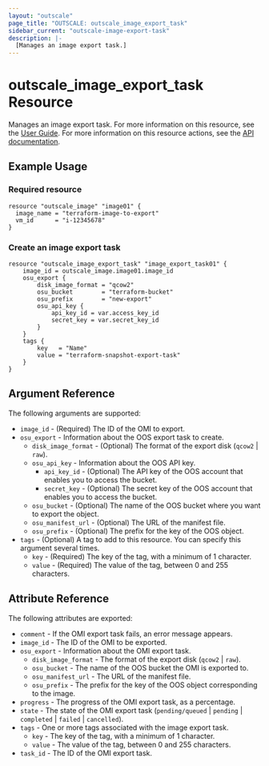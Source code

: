 ```yaml
---
layout: "outscale"
page_title: "OUTSCALE: outscale_image_export_task"
sidebar_current: "outscale-image-export-task"
description: |-
  [Manages an image export task.]
---
```


# outscale_image_export_task Resource

Manages an image export task.
For more information on this resource, see the [User Guide](https://docs.outscale.com/en/userguide/About-OMIs.html).
For more information on this resource actions, see the [API documentation](https://docs.outscale.com/api#3ds-outscale-api-image).

## Example Usage

### Required resource

```hcl
resource "outscale_image" "image01" {
  image_name = "terraform-image-to-export"
  vm_id      = "i-12345678"
}
```

### Create an image export task

```hcl
resource "outscale_image_export_task" "image_export_task01" {
	image_id = outscale_image.image01.image_id
	osu_export {
		disk_image_format = "qcow2"
		osu_bucket        = "terraform-bucket"
		osu_prefix        = "new-export"
		osu_api_key {
			api_key_id = var.access_key_id
			secret_key = var.secret_key_id
		}
	}
	tags {
		key   = "Name"
		value = "terraform-snapshot-export-task"
	}
}
```

## Argument Reference

The following arguments are supported:

* `image_id` - (Required) The ID of the OMI to export.
* `osu_export` - Information about the OOS export task to create.
    * `disk_image_format` - (Optional) The format of the export disk (`qcow2` \| `raw`).
    * `osu_api_key` - Information about the OOS API key.
        * `api_key_id` - (Optional) The API key of the OOS account that enables you to access the bucket.
        * `secret_key` - (Optional) The secret key of the OOS account that enables you to access the bucket.
    * `osu_bucket` - (Optional) The name of the OOS bucket where you want to export the object.
    * `osu_manifest_url` - (Optional) The URL of the manifest file.
    * `osu_prefix` - (Optional) The prefix for the key of the OOS object.
* `tags` - (Optional) A tag to add to this resource. You can specify this argument several times.
    * `key` - (Required) The key of the tag, with a minimum of 1 character.
    * `value` - (Required) The value of the tag, between 0 and 255 characters.

## Attribute Reference

The following attributes are exported:

* `comment` - If the OMI export task fails, an error message appears.
* `image_id` - The ID of the OMI to be exported.
* `osu_export` - Information about the OMI export task.
    * `disk_image_format` - The format of the export disk (`qcow2` \| `raw`).
    * `osu_bucket` - The name of the OOS bucket the OMI is exported to.
    * `osu_manifest_url` - The URL of the manifest file.
    * `osu_prefix` - The prefix for the key of the OOS object corresponding to the image.
* `progress` - The progress of the OMI export task, as a percentage.
* `state` - The state of the OMI export task (`pending/queued` \| `pending` \| `completed` \| `failed` \| `cancelled`).
* `tags` - One or more tags associated with the image export task.
    * `key` - The key of the tag, with a minimum of 1 character.
    * `value` - The value of the tag, between 0 and 255 characters.
* `task_id` - The ID of the OMI export task.

